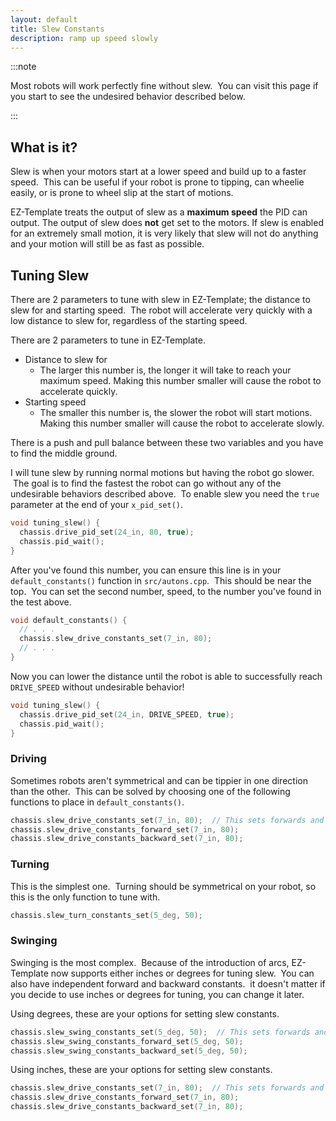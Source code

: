 ```yaml
---
layout: default
title: Slew Constants
description: ramp up speed slowly
---
```


:::note

Most robots will work perfectly fine without slew.  You can visit this page if you start to see the undesired behavior described below.  

:::

## What is it?
Slew is when your motors start at a lower speed and build up to a faster speed.  This can be useful if your robot is prone to tipping, can wheelie easily, or is prone to wheel slip at the start of motions.   

EZ-Template treats the output of slew as a **maximum speed** the PID can output.  The output of slew does **not** get set to the motors.  If slew is enabled for an extremely small motion, it is very likely that slew will not do anything and your motion will still be as fast as possible.  

## Tuning Slew 
There are 2 parameters to tune with slew in EZ-Template; the distance to slew for and starting speed.  The robot will accelerate very quickly with a low distance to slew for, regardless of the starting speed.  

There are 2 parameters to tune in EZ-Template.
* Distance to slew for
  * The larger this number is, the longer it will take to reach your maximum speed.  Making this number smaller will cause the robot to accelerate quickly. 
* Starting speed
  * The smaller this number is, the slower the robot will start motions.  Making this number smaller will cause the robot to accelerate slowly.  

There is a push and pull balance between these two variables and you have to find the middle ground.  

I will tune slew by running normal motions but having the robot go slower.  The goal is to find the fastest the robot can go without any of the undesirable behaviors described above.  To enable slew you need the `true` parameter at the end of your `x_pid_set()`.  
```cpp
void tuning_slew() {
  chassis.drive_pid_set(24_in, 80, true);
  chassis.pid_wait();
}
```

After you've found this number, you can ensure this line is in your `default_constants()` function in `src/autons.cpp`.  This should be near the top.  You can set the second number, speed, to the number you've found in the test above.  
```cpp
void default_constants() {
  // . . .
  chassis.slew_drive_constants_set(7_in, 80);
  // . . .
}
```

Now you can lower the distance until the robot is able to successfully reach `DRIVE_SPEED` without undesirable behavior!  
```cpp
void tuning_slew() {
  chassis.drive_pid_set(24_in, DRIVE_SPEED, true);
  chassis.pid_wait();
}
```


### Driving
Sometimes robots aren't symmetrical and can be tippier in one direction than the other.  This can be solved by choosing one of the following functions to place in `default_constants()`.  
```cpp
chassis.slew_drive_constants_set(7_in, 80);  // This sets forwards and backwards constants
chassis.slew_drive_constants_forward_set(7_in, 80);
chassis.slew_drive_constants_backward_set(7_in, 80);
```
### Turning
This is the simplest one.  Turning should be symmetrical on your robot, so this is the only function to tune with.  
```cpp
chassis.slew_turn_constants_set(5_deg, 50);
```

### Swinging
Swinging is the most complex.  Because of the introduction of arcs, EZ-Template now supports either inches or degrees for tuning slew.  You can also have independent forward and backward constants.  it doesn't matter if you decide to use inches or degrees for tuning, you can change it later.  

Using degrees, these are your options for setting slew constants. 
```cpp
chassis.slew_swing_constants_set(5_deg, 50);  // This sets forwards and backwards constants
chassis.slew_swing_constants_forward_set(5_deg, 50);
chassis.slew_swing_constants_backward_set(5_deg, 50);
```

Using inches, these are your options for setting slew constants. 
```cpp
chassis.slew_drive_constants_set(7_in, 80);  // This sets forwards and backwards constants
chassis.slew_drive_constants_forward_set(7_in, 80);
chassis.slew_drive_constants_backward_set(7_in, 80);
```
